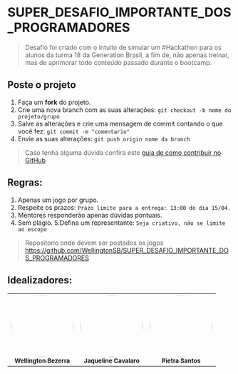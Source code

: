 # SUPER_DESAFIO_IMPORTANTE_DOS_PROGRAMADORES
> Desafio foi criado com o intuito de simular um #Hackathon para os alunos da turma 18 da Generation Brasil, a fim de, não apenas treinar, mas de aprimorar todo conteúdo passado durante o bootcamp.

## Poste o projeto

1. Faça um **fork** do projeto.
2. Crie uma nova branch com as suas alterações: `git checkout -b nome do projeto/grupo`
3. Salve as alterações e crie uma mensagem de commit contando o que você fez: `git commit -m "comentario"`
4. Envie as suas alterações: `git push origin nome da branch`
> Caso tenha alguma dúvida confira este [guia de como contribuir no GitHub](./CONTRIBUTING.md)

## Regras:

1. Apenas um jogo por grupo.
2. Respeite os prazos: `Prazo limite para a entrega: 13:00 do dia 15/04.`
3. Mentores responderão apenas dúvidas pontuais.
4. Sem plágio.
5.Defina um representante: `Seja criativo, não se limite ao escopo`
>Repositorio onde devem ser postados os jogos https://github.com/WellingtonSB/SUPER_DESAFIO_IMPORTANTE_DOS_PROGRAMADORES

## Idealizadores:

<table>
  <tr>
    <td align="center"><a href="https://github.com/WellingtonSB"><img style="border-radius: 50%;" src="https://i.imgur.com/76YXVmC.jpg" width="140px;" alt=""/><br /><sub><b>Wellington Bezerra</b></sub></a><br /></td>
    
<td align="center"><a href="https://github.com/jaquelinecavalaro"><img style="border-radius: 50%;" src="https://i.imgur.com/Jbypj0K.jpg" width="140px;" alt=""/><br /><sub><b>Jaqueline Cavalaro</b></sub></a><br /></td>  

<td align="center"><a href="https://github.com/Pietra-Santos"><img style="border-radius: 50%;" src="https://i.imgur.com/2cSL9aX.jpg" width="140px;" alt=""/><br /><sub><b>Pietra Santos</b></sub></a><br /></td>
    
    

  </tr>
</table>

